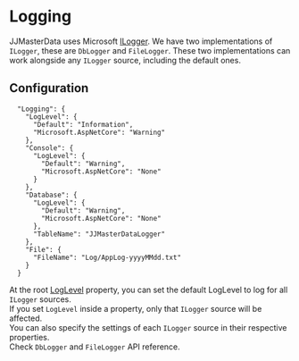 # Logging

JJMasterData uses Microsoft [ILogger](https://learn.microsoft.com/en-us/aspnet/core/fundamentals/logging/?view=aspnetcore-7.0). 
We have two implementations of `ILogger`, these are `DbLogger` and `FileLogger`. These two implementations can work alongside any `ILogger` source, including the default ones.

## Configuration
```
  "Logging": {
    "LogLevel": {
      "Default": "Information",
      "Microsoft.AspNetCore": "Warning"
    },
    "Console": {
      "LogLevel": {
        "Default": "Warning",
        "Microsoft.AspNetCore": "None"
      }
    },
    "Database": {
      "LogLevel": {
        "Default": "Warning",
        "Microsoft.AspNetCore": "None"
      },
      "TableName": "JJMasterDataLogger"
    },
    "File": {
      "FileName": "Log/AppLog-yyyyMMdd.txt"
    }
  }
```

At the root [LogLevel](https://learn.microsoft.com/en-us/dotnet/api/microsoft.extensions.logging.loglevel?view=dotnet-plat-ext-7.0) property, 
you can set the default LogLevel to log for all `ILogger` sources. <br>
If you set `LogLevel` inside a property, only that `ILogger` source will be affected. <br>
You can also specify the settings of each `ILogger` source in their respective properties. <br>
Check `DbLogger` and `FileLogger` API reference.
